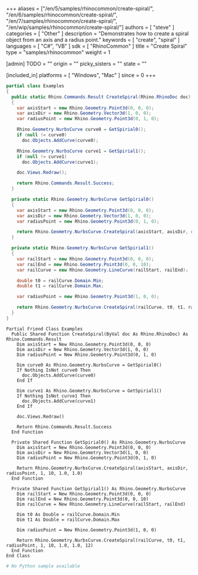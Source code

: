 +++
aliases = ["/en/5/samples/rhinocommon/create-spiral/", "/en/6/samples/rhinocommon/create-spiral/", "/en/7/samples/rhinocommon/create-spiral/", "/en/wip/samples/rhinocommon/create-spiral/"]
authors = [ "steve" ]
categories = [ "Other" ]
description = "Demonstrates how to create a spiral object from an axis and a radius point."
keywords = [ "create", "spiral" ]
languages = [ "C#", "VB" ]
sdk = [ "RhinoCommon" ]
title = "Create Spiral"
type = "samples/rhinocommon"
weight = 1

[admin]
TODO = ""
origin = ""
picky_sisters = ""
state = ""

[included_in]
platforms = [ "Windows", "Mac" ]
since = 0
+++

<div class="codetab-content" id="cs">

```cs
partial class Examples
{
  public static Rhino.Commands.Result CreateSpiral(Rhino.RhinoDoc doc)
  {
    var axisStart = new Rhino.Geometry.Point3d(0, 0, 0);
    var axisDir = new Rhino.Geometry.Vector3d(1, 0, 0);
    var radiusPoint = new Rhino.Geometry.Point3d(0, 1, 0);

    Rhino.Geometry.NurbsCurve curve0 = GetSpirial0();
    if (null != curve0)
      doc.Objects.AddCurve(curve0);

    Rhino.Geometry.NurbsCurve curve1 = GetSpirial1();
    if (null != curve1)
      doc.Objects.AddCurve(curve1);

    doc.Views.Redraw();

    return Rhino.Commands.Result.Success;
  }

  private static Rhino.Geometry.NurbsCurve GetSpirial0()
  {
    var axisStart = new Rhino.Geometry.Point3d(0, 0, 0);
    var axisDir = new Rhino.Geometry.Vector3d(1, 0, 0);
    var radiusPoint = new Rhino.Geometry.Point3d(0, 1, 0);

    return Rhino.Geometry.NurbsCurve.CreateSpiral(axisStart, axisDir, radiusPoint, 1, 10, 1.0, 1.0);
  }

  private static Rhino.Geometry.NurbsCurve GetSpirial1()
  {
    var railStart = new Rhino.Geometry.Point3d(0, 0, 0);
    var railEnd = new Rhino.Geometry.Point3d(0, 0, 10);
    var railCurve = new Rhino.Geometry.LineCurve(railStart, railEnd);

    double t0 = railCurve.Domain.Min;
    double t1 = railCurve.Domain.Max;

    var radiusPoint = new Rhino.Geometry.Point3d(1, 0, 0);

    return Rhino.Geometry.NurbsCurve.CreateSpiral(railCurve, t0, t1, radiusPoint, 1, 10, 1.0, 1.0, 12);
  }
}
```

</div>


<div class="codetab-content" id="vb">

```vbnet
Partial Friend Class Examples
  Public Shared Function CreateSpiral(ByVal doc As Rhino.RhinoDoc) As Rhino.Commands.Result
	Dim axisStart = New Rhino.Geometry.Point3d(0, 0, 0)
	Dim axisDir = New Rhino.Geometry.Vector3d(1, 0, 0)
	Dim radiusPoint = New Rhino.Geometry.Point3d(0, 1, 0)

	Dim curve0 As Rhino.Geometry.NurbsCurve = GetSpirial0()
	If Nothing IsNot curve0 Then
	  doc.Objects.AddCurve(curve0)
	End If

	Dim curve1 As Rhino.Geometry.NurbsCurve = GetSpirial1()
	If Nothing IsNot curve1 Then
	  doc.Objects.AddCurve(curve1)
	End If

	doc.Views.Redraw()

	Return Rhino.Commands.Result.Success
  End Function

  Private Shared Function GetSpirial0() As Rhino.Geometry.NurbsCurve
	Dim axisStart = New Rhino.Geometry.Point3d(0, 0, 0)
	Dim axisDir = New Rhino.Geometry.Vector3d(1, 0, 0)
	Dim radiusPoint = New Rhino.Geometry.Point3d(0, 1, 0)

	Return Rhino.Geometry.NurbsCurve.CreateSpiral(axisStart, axisDir, radiusPoint, 1, 10, 1.0, 1.0)
  End Function

  Private Shared Function GetSpirial1() As Rhino.Geometry.NurbsCurve
	Dim railStart = New Rhino.Geometry.Point3d(0, 0, 0)
	Dim railEnd = New Rhino.Geometry.Point3d(0, 0, 10)
	Dim railCurve = New Rhino.Geometry.LineCurve(railStart, railEnd)

	Dim t0 As Double = railCurve.Domain.Min
	Dim t1 As Double = railCurve.Domain.Max

	Dim radiusPoint = New Rhino.Geometry.Point3d(1, 0, 0)

	Return Rhino.Geometry.NurbsCurve.CreateSpiral(railCurve, t0, t1, radiusPoint, 1, 10, 1.0, 1.0, 12)
  End Function
End Class
```

</div>


<div class="codetab-content" id="py">

```python
# No Python sample available
```

</div>

